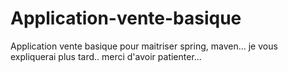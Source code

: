 # Application-vente-basique
Application vente basique pour maitriser spring, maven...
je vous expliquerai plus tard..
merci d'avoir patienter...

